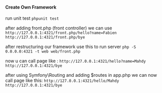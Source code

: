 #### Create Own Framework

run unit test `phpunit test`

after adding front.php (front controller) we can use
`http://127.0.0.1:4321/front.php/hello?name=Fabien`
`http://127.0.0.1:4321/front.php/bye`

after restructuring our framework use this to run server
`php -S 0.0.0.0:4321 -t web web/front.php`

now u can call page like :
`http://127.0.0.1:4321/hello?name=Mahdy`
`http://127.0.0.1:4321/bye`

after using Symfony\Routing and adding $routes in app.php we can now call page like this:
`http://127.0.0.1:4321/hello/Mahdy`
`http://127.0.0.1:4321/bye`
